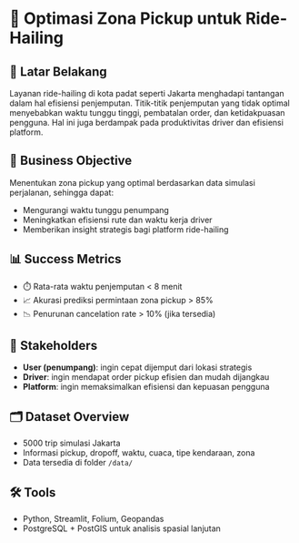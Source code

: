 # 🚕 Optimasi Zona Pickup untuk Ride-Hailing

## 📌 Latar Belakang
Layanan ride-hailing di kota padat seperti Jakarta menghadapi tantangan dalam hal efisiensi penjemputan. Titik-titik penjemputan yang tidak optimal menyebabkan waktu tunggu tinggi, pembatalan order, dan ketidakpuasan pengguna. Hal ini juga berdampak pada produktivitas driver dan efisiensi platform.

## 🎯 Business Objective
Menentukan zona pickup yang optimal berdasarkan data simulasi perjalanan, sehingga dapat:
- Mengurangi waktu tunggu penumpang
- Meningkatkan efisiensi rute dan waktu kerja driver
- Memberikan insight strategis bagi platform ride-hailing

## 📊 Success Metrics
- ⏱️ Rata-rata waktu penjemputan < 8 menit
- 📈 Akurasi prediksi permintaan zona pickup > 85%
- 📉 Penurunan cancelation rate > 10% (jika tersedia)

## 👥 Stakeholders
- **User (penumpang)**: ingin cepat dijemput dari lokasi strategis
- **Driver**: ingin mendapat order pickup efisien dan mudah dijangkau
- **Platform**: ingin memaksimalkan efisiensi dan kepuasan pengguna

## 🗂️ Dataset Overview
- 5000 trip simulasi Jakarta
- Informasi pickup, dropoff, waktu, cuaca, tipe kendaraan, zona
- Data tersedia di folder `/data/`

## 🛠️ Tools
- Python, Streamlit, Folium, Geopandas
- PostgreSQL + PostGIS untuk analisis spasial lanjutan

